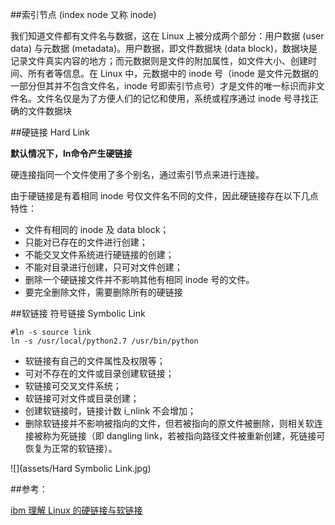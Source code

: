 ##索引节点 (index node 又称 inode)

我们知道文件都有文件名与数据，这在 Linux 上被分成两个部分：用户数据 (user data) 与元数据 (metadata)。用户数据，即文件数据块 (data block)，数据块是记录文件真实内容的地方；而元数据则是文件的附加属性，如文件大小、创建时间、所有者等信息。在 Linux 中，元数据中的 inode 号（inode 是文件元数据的一部分但其并不包含文件名，inode 号即索引节点号）才是文件的唯一标识而非文件名。文件名仅是为了方便人们的记忆和使用，系统或程序通过 inode 号寻找正确的文件数据块

##硬链接 Hard Link

**默认情况下，ln命令产生硬链接**

硬连接指同一个文件使用了多个别名，通过索引节点来进行连接。

由于硬链接是有着相同 inode 号仅文件名不同的文件，因此硬链接存在以下几点特性：
* 文件有相同的 inode 及 data block；
* 只能对已存在的文件进行创建；
* 不能交叉文件系统进行硬链接的创建；
* 不能对目录进行创建，只可对文件创建；
* 删除一个硬链接文件并不影响其他有相同 inode 号的文件。
* 要完全删除文件，需要删除所有的硬链接

##软链接 符号链接 Symbolic Link

```
#ln -s source link
ln -s /usr/local/python2.7 /usr/bin/python
```

* 软链接有自己的文件属性及权限等；
* 可对不存在的文件或目录创建软链接；
* 软链接可交叉文件系统；
* 软链接可对文件或目录创建；
* 创建软链接时，链接计数 i_nlink 不会增加；
* 删除软链接并不影响被指向的文件，但若被指向的原文件被删除，则相关软连接被称为死链接（即 dangling link，若被指向路径文件被重新创建，死链接可恢复为正常的软链接）。

![](assets/Hard Symbolic Link.jpg)

##参考：

[ibm 理解 Linux 的硬链接与软链接](http://www.ibm.com/developerworks/cn/linux/l-cn-hardandsymb-links/index.html)

